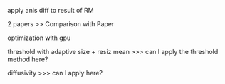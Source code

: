 apply anis diff to result of RM

2 papers >> Comparison with Paper

optimization with gpu

threshold with adaptive size + resiz mean >>> can I apply the threshold method here?

diffusivity >>> can I apply here?

